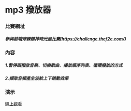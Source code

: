 # mp3 撥放器
### 比賽網址
##### 參與前端修練精神時光屋比賽(https://challenge.thef2e.com/)
### 內容
##### 1.暫停跟撥放音樂、切換歌曲、播放順序列表、循環撥放的方式
##### 2.擷取音頻產生波紋上下跳動效果
### 演示
[線上觀看](https://virtools.github.io/MP3PLAYER/)
